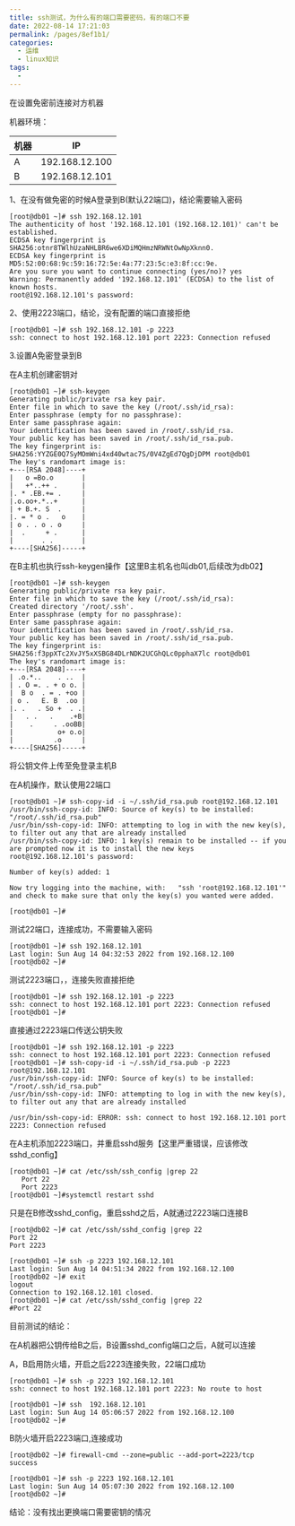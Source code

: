 ```yaml
---
title: ssh测试，为什么有的端口需要密码，有的端口不要
date: 2022-08-14 17:21:03
permalink: /pages/8ef1b1/
categories:
  - 运维
  - linux知识
tags:
  - 
---
```

在设置免密前连接对方机器

机器环境：

| 机器 | IP             |
| ---- | -------------- |
| A    | 192.168.12.100 |
| B    | 192.168.12.101 |

1、在没有做免密的时候A登录到B(默认22端口)，结论需要输入密码

```shell
[root@db01 ~]# ssh 192.168.12.101
The authenticity of host '192.168.12.101 (192.168.12.101)' can't be established.
ECDSA key fingerprint is SHA256:otnr8TWlhUzaNHLBR6we6XDiMQHmzNRWNtOwNpXknn0.
ECDSA key fingerprint is MD5:52:00:68:9c:59:16:72:5e:4a:77:23:5c:e3:8f:cc:9e.
Are you sure you want to continue connecting (yes/no)? yes
Warning: Permanently added '192.168.12.101' (ECDSA) to the list of known hosts.
root@192.168.12.101's password: 
```

2、使用2223端口，结论，没有配置的端口直接拒绝

```shell
[root@db01 ~]# ssh 192.168.12.101 -p 2223
ssh: connect to host 192.168.12.101 port 2223: Connection refused
```

3.设置A免密登录到B

在A主机创建密钥对

```shell
[root@db01 ~]# ssh-keygen 
Generating public/private rsa key pair.
Enter file in which to save the key (/root/.ssh/id_rsa): 
Enter passphrase (empty for no passphrase): 
Enter same passphrase again: 
Your identification has been saved in /root/.ssh/id_rsa.
Your public key has been saved in /root/.ssh/id_rsa.pub.
The key fingerprint is:
SHA256:YYZGE0Q7SyMOmWni4xd40wtac7S/0V4ZgEd7QgDjDPM root@db01
The key's randomart image is:
+---[RSA 2048]----+
|   o =Bo.o       |
|   +*..++ .      |
|. * .EB.+= .     |
|.o.oo+.*..+      |
| + B.+. S  .     |
|. = * o .   o    |
| o . . o . o     |
|  .     + .      |
|       . .       |
+----[SHA256]-----+
```

在B主机也执行ssh-keygen操作【这里B主机名也叫db01,后续改为db02】

```shell
[root@db01 ~]# ssh-keygen 
Generating public/private rsa key pair.
Enter file in which to save the key (/root/.ssh/id_rsa): 
Created directory '/root/.ssh'.
Enter passphrase (empty for no passphrase): 
Enter same passphrase again: 
Your identification has been saved in /root/.ssh/id_rsa.
Your public key has been saved in /root/.ssh/id_rsa.pub.
The key fingerprint is:
SHA256:f3ppXTc2XvJY5xXSBG84DLrNDK2UCGhQLc0pphaX7lc root@db01
The key's randomart image is:
+---[RSA 2048]----+
| .o.*..    . ..  |
| . O =. . + o o. |
|  B o  . = . +oo |
| o .   E. B  .oo |
|. .   . So +  . .|
|   . .   .    .+B|
|    .     . .ooBB|
|           o+ o.o|
|          .o     |
+----[SHA256]-----+
```

将公钥文件上传至免登录主机B

在A机操作，默认使用22端口

```shell
[root@db01 ~]# ssh-copy-id -i ~/.ssh/id_rsa.pub root@192.168.12.101
/usr/bin/ssh-copy-id: INFO: Source of key(s) to be installed: "/root/.ssh/id_rsa.pub"
/usr/bin/ssh-copy-id: INFO: attempting to log in with the new key(s), to filter out any that are already installed
/usr/bin/ssh-copy-id: INFO: 1 key(s) remain to be installed -- if you are prompted now it is to install the new keys
root@192.168.12.101's password: 

Number of key(s) added: 1

Now try logging into the machine, with:   "ssh 'root@192.168.12.101'"
and check to make sure that only the key(s) you wanted were added.

[root@db01 ~]# 
```

测试22端口，连接成功，不需要输入密码

```shell
[root@db01 ~]# ssh 192.168.12.101
Last login: Sun Aug 14 04:32:53 2022 from 192.168.12.100
[root@db02 ~]# 
```

测试2223端口，，连接失败直接拒绝

```shell
[root@db01 ~]# ssh 192.168.12.101 -p 2223
ssh: connect to host 192.168.12.101 port 2223: Connection refused
[root@db01 ~]# 
```

直接通过2223端口传送公钥失败

```shell
[root@db01 ~]# ssh 192.168.12.101 -p 2223
ssh: connect to host 192.168.12.101 port 2223: Connection refused
[root@db01 ~]# ssh-copy-id -i ~/.ssh/id_rsa.pub -p 2223 root@192.168.12.101
/usr/bin/ssh-copy-id: INFO: Source of key(s) to be installed: "/root/.ssh/id_rsa.pub"
/usr/bin/ssh-copy-id: INFO: attempting to log in with the new key(s), to filter out any that are already installed

/usr/bin/ssh-copy-id: ERROR: ssh: connect to host 192.168.12.101 port 2223: Connection refused
```

在A主机添加2223端口，并重启sshd服务【这里严重错误，应该修改sshd_config】

```shell
[root@db01 ~]# cat /etc/ssh/ssh_config |grep 22
   Port 22
   Port 2223
[root@db01 ~]#systemctl restart sshd
```

只是在B修改sshd_config，重启sshd之后，A就通过2223端口连接B

```shell
[root@db02 ~]# cat /etc/ssh/sshd_config |grep 22
Port 22
Port 2223
```

```shell
[root@db01 ~]# ssh -p 2223 192.168.12.101
Last login: Sun Aug 14 04:51:34 2022 from 192.168.12.100
[root@db02 ~]# exit
logout
Connection to 192.168.12.101 closed.
[root@db01 ~]# cat /etc/ssh/sshd_config |grep 22
#Port 22
```

目前测试的结论：

在A机器把公钥传给B之后，B设置sshd_config端口之后，A就可以连接



A，B启用防火墙，开启之后2223连接失败，22端口成功

```shell
[root@db01 ~]# ssh -p 2223 192.168.12.101
ssh: connect to host 192.168.12.101 port 2223: No route to host
```

```shell
[root@db01 ~]# ssh  192.168.12.101
Last login: Sun Aug 14 05:06:57 2022 from 192.168.12.100
[root@db02 ~]# 
```

B防火墙开启2223端口,连接成功

```shell
[root@db02 ~]# firewall-cmd --zone=public --add-port=2223/tcp
success
```

```shell
[root@db01 ~]# ssh -p 2223 192.168.12.101
Last login: Sun Aug 14 05:07:30 2022 from 192.168.12.100
[root@db02 ~]# 
```



结论：没有找出更换端口需要密钥的情况